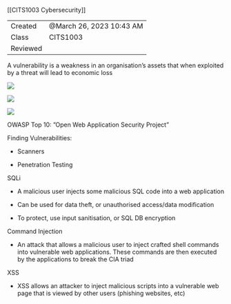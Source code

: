 [[CITS1003 Cybersecurity]]

|   |   |
|---|---|
|Created|@March 26, 2023 10:43 AM|
|Class|CITS1003|
|Reviewed||

A vulnerability is a weakness in an organisation’s assets that when exploited by a threat will lead to economic loss

[![](Untitled%2024.png)](Vulnerabilities%20Wk%205%20366013227df142c2ab80f62e7d6846c3/Untitled.png)

[![](Untitled%201%205.png)](Vulnerabilities%20Wk%205%20366013227df142c2ab80f62e7d6846c3/Untitled%201.png)

[![](Untitled%202%203.png)](Vulnerabilities%20Wk%205%20366013227df142c2ab80f62e7d6846c3/Untitled%202.png)

OWASP Top 10: ”Open Web Application Security Project”

Finding Vulnerabilities:

- Scanners

- Penetration Testing

SQLi

- A malicious user injects some malicious SQL code into a web application

- Can be used for data theft, or unauthorised access/data modification

- To protect, use input sanitisation, or SQL DB encryption

Command Injection

- An attack that allows a malicious user to inject crafted shell commands into vulnerable web applications. These commands are then executed by the applications to break the CIA triad

XSS

- XSS allows an attacker to inject malicious scripts into a vulnerable web page that is viewed by other users (phishing websites, etc)